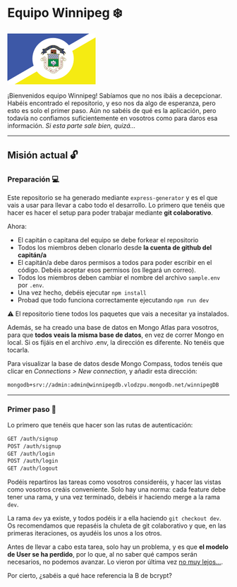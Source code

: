 # Equipo Winnipeg ❄️

![](/public/images/winnipeg.png)

¡Bienvenidos equipo Winnipeg! Sabíamos que no nos ibáis a decepcionar. Habéis encontrado el repositorio, y eso nos da algo de esperanza, pero esto es solo el primer paso. Aún no sabéis de qué es la aplicación, pero todavía no confiamos suficientemente en vosotros como para daros esa información. *Si esta parte sale bien, quizá...*

---

## Misión actual 🔓

### Preparación 💻

Este repositorio se ha generado mediante `express-generator` y es el que vais a usar para llevar a cabo todo el desarrollo. Lo primero que tenéis que hacer es hacer el setup para poder trabajar mediante **git colaborativo**. 

Ahora:

- El capitán o capitana del equipo se debe forkear el repositorio
- Todos los miembros deben clonarlo desde **la cuenta de github del capitán/a**
- El capitán/a debe daros permisos a todos para poder escribir en el código. Debéis aceptar esos permisos (os llegará un correo).
- Todos los miembros deben cambiar el nombre del archivo `sample.env` por `.env`.
- Una vez hecho, debéis ejecutar `npm install`
- Probad que todo funciona correctamente ejecutando `npm run dev`

⚠️ El repositorio tiene todos los paquetes que vais a necesitar ya instalados.

Además, se ha creado una base de datos en Mongo Atlas para vosotros, para que **todos veais la misma base de datos**, en vez de correr Mongo en local. Si os fijáis en el archivo .env, la dirección es diferente. No tenéis que tocarla. 

Para visualizar la base de datos desde Mongo Compass, todos tenéis que clicar en *Connections > New connection*, y añadir esta dirección:

```bash
mongodb+srv://admin:admin@winnipegdb.vlodzpu.mongodb.net/winnipegDB
```

---

### Primer paso 🔐

Lo primero que tenéis que hacer son las rutas de autenticación:

```bash
GET /auth/signup
POST /auth/signup
GET /auth/login
POST /auth/login
GET /auth/logout
```

Podéis repartiros las tareas como vosotros consideréis, y hacer las vistas como vosotros creáis conveniente. Solo hay una norma: cada feature debe tener una rama, y una vez terminado, debéis ir haciendo merge a la rama `dev`. 

La rama `dev` ya existe, y todos podéis ir a ella haciendo `git checkout dev`. Os recomendamos que repaséis la chuleta de git colaborativo y que, en las primeras iteraciones, os ayudéis los unos a los otros.

Antes de llevar a cabo esta tarea, solo hay un problema, y es que **el modelo de User se ha perdido**, por lo que, al no saber qué campos serán necesarios, no podemos avanzar. Lo vieron por última vez [no muy lejos...](https://www.alebausa.com/winnipeg-user). 

Por cierto, ¿sabéis a qué hace referencia la B de bcrypt?

